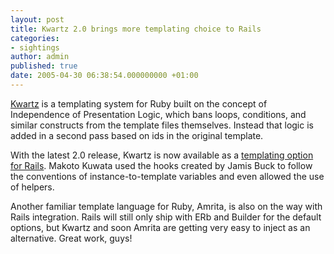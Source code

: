 ```yaml
---
layout: post
title: Kwartz 2.0 brings more templating choice to Rails
categories:
- sightings
author: admin
published: true
date: 2005-04-30 06:38:54.000000000 +01:00
---
```

<p><a href="http://www.kuwata-lab.com/kwartz/">Kwartz</a> is a templating system for Ruby built on the concept of Independence of Presentation Logic, which bans loops, conditions, and similar constructs from the template files themselves. Instead that logic is added in a second pass based on ids in the original template.</p>
<p>With the latest 2.0 release, Kwartz is now available as a <a href="http://www.kuwata-lab.com/kwartz/users-guide.en.04.html#rails">templating option for Rails</a>. Makoto Kuwata used the hooks created by Jamis Buck to follow the conventions of instance-to-template variables and even allowed the use of helpers.</p>
<p>Another familiar template language for Ruby, Amrita, is also on the way with Rails integration. Rails will still only ship with ERb and Builder for the default options, but Kwartz and soon Amrita are getting very easy to inject as an alternative. Great work, guys!</p>